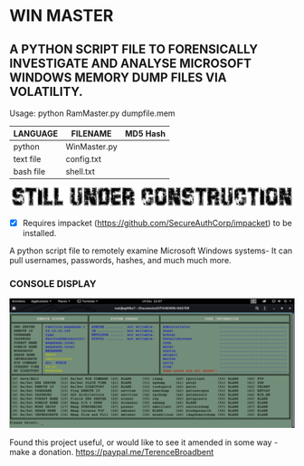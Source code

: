 # WIN MASTER
## A PYTHON SCRIPT FILE TO FORENSICALLY INVESTIGATE AND ANALYSE MICROSOFT WINDOWS MEMORY DUMP FILES VIA VOLATILITY.

Usage: python RamMaster.py dumpfile.mem

| LANGUAGE  | FILENAME         | MD5 Hash                         |
|------     |------            | -------                          |
| python    | WinMaster.py     |  |
| text file | config.txt       |  |
| bash file | shell.txt        |  |

![Screenshot](picture2.png)
- [x] Requires impacket (https://github.com/SecureAuthCorp/impacket) to be installed.

A python script file to remotely examine Microsoft Windows systems- It can pull usernames, passwords, hashes, and much much more.

### CONSOLE DISPLAY
![Screenshot](picture1.png)

Found this project useful, or would like to see it amended in some way - make a donation.
https://paypal.me/TerenceBroadbent
